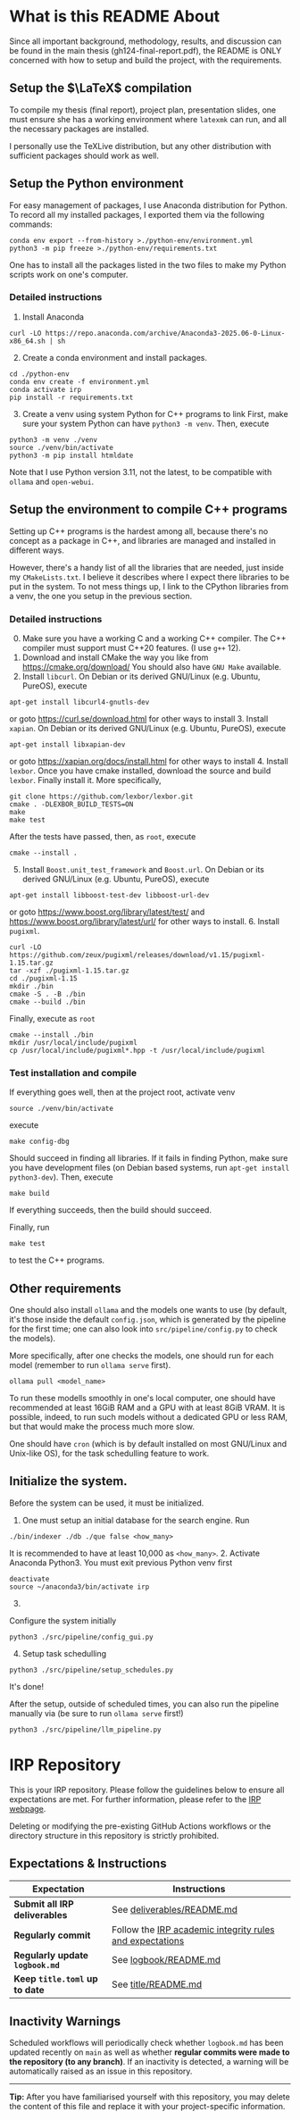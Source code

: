 # What is this README About
Since all important background, methodology, results, and discussion can be
found in the main thesis (gh124-final-report.pdf), the README is ONLY concerned
with how to setup and build the project, with the requirements.

## Setup the $\LaTeX$ compilation
To compile my thesis (final report), project plan, presentation slides, one
must ensure she has a working environment where `latexmk` can run, and all the
necessary packages are installed.

I personally use the TeXLive distribution, but any other distribution with
sufficient packages should work as well.

## Setup the Python environment
For easy management of packages, I use Anaconda distribution for Python. 
To record all my installed packages, I exported them via the following
commands:
```
conda env export --from-history >./python-env/environment.yml
python3 -m pip freeze >./python-env/requirements.txt
```

One has to install all the packages listed in the two files to make my Python
scripts work on one's computer. 

### Detailed instructions
1. Install Anaconda
```
curl -LO https://repo.anaconda.com/archive/Anaconda3-2025.06-0-Linux-x86_64.sh | sh
```

2. Create a conda environment and install packages.
```
cd ./python-env
conda env create -f environment.yml
conda activate irp
pip install -r requirements.txt
```

3. Create a venv using system Python for C++ programs to link
First, make sure your system Python can have `python3 -m venv`. 
Then, execute
```
python3 -m venv ./venv
source ./venv/bin/activate
python3 -m pip install htmldate
```

Note that I use Python version 3.11, not the latest, to be compatible with
`ollama` and `open-webui`.


## Setup the environment to compile C++ programs
Setting up C++ programs is the hardest among all, because there's no concept as
a package in C++, and libraries are managed and installed in different ways.

However, there's a handy list of all the libraries that are needed, just inside
my `CMakeLists.txt`. I believe it describes where I expect there libraries to
be put in the system. To not mess things up, I link to the CPython libraries
from a venv, the one you setup in the previous section.

### Detailed instructions
0. Make sure you have a working C and a working C++ compiler. The C++ compiler
   must support must C++20 features. (I use `g++` 12).
1. Download and install CMake the way you like from https://cmake.org/download/
You should also have `GNU Make` available.
2. Install `libcurl`. On Debian or its derived GNU/Linux (e.g. Ubuntu, PureOS),
execute 
```
apt-get install libcurl4-gnutls-dev
```
or goto https://curl.se/download.html for other ways to install
3. Install `xapian`. On Debian or its derived GNU/Linux (e.g. Ubuntu, PureOS),
execute 
```
apt-get install libxapian-dev
```
or goto https://xapian.org/docs/install.html for other ways to install
4. Install `lexbor`. Once you have cmake installed, download the source and
   build `lexbor`. Finally install it. More specifically,
```
git clone https://github.com/lexbor/lexbor.git
cmake . -DLEXBOR_BUILD_TESTS=ON 
make
make test
```
After the tests have passed, then, as `root`, execute
```
cmake --install .
```
5. Install `Boost.unit_test_framework` and `Boost.url`.
On Debian or its derived GNU/Linux (e.g. Ubuntu, PureOS),
execute 
```
apt-get install libboost-test-dev libboost-url-dev
```
or goto https://www.boost.org/library/latest/test/ and 
https://www.boost.org/library/latest/url/ for other ways to install.
6. Install `pugixml`.
```
curl -LO https://github.com/zeux/pugixml/releases/download/v1.15/pugixml-1.15.tar.gz
tar -xzf ./pugixml-1.15.tar.gz
cd ./pugixml-1.15
mkdir ./bin
cmake -S . -B ./bin
cmake --build ./bin
```
Finally, execute as `root`
```
cmake --install ./bin
mkdir /usr/local/include/pugixml
cp /usr/local/include/pugixml*.hpp -t /usr/local/include/pugixml
```

### Test installation and compile
If everything goes well, then at the project root, 
activate venv
```
source ./venv/bin/activate
```

execute
```
make config-dbg
```
Should succeed in finding all libraries. If it fails in finding Python, make
sure you have development files (on Debian based systems, run `apt-get install
python3-dev`).
Then, execute
```
make build
```
If everything succeeds, then the build should succeed.

Finally, run 
```
make test
```
to test the C++ programs.

## Other requirements
One should also install `ollama` and the models one wants to use (by default,
it's those inside the default `config.json`, which is generated by the pipeline
for the first time; one can also look into `src/pipeline/config.py` to check the models).

More specifically, after one checks the models, one should run for each model
(remember to run `ollama serve` first).
```
ollama pull <model_name>
```

To run these modells smoothly in one's local computer, one should have
recommended at least 16GiB RAM and a GPU with at least 8GiB VRAM. It is
possible, indeed, to run such models without a dedicated GPU or less RAM, but
that would make the process much more slow.

One should have `cron` (which is by default installed on most GNU/Linux and
Unix-like OS), for the task schedulling feature to work.

## Initialize the system.
Before the system can be used, it must be initialized. 

1. One must setup an initial database for the search engine.
Run 
```
./bin/indexer ./db ./que false <how_many>
```
It is recommended to have at least 10,000 as `<how_many>`.
2.
Activate Anaconda Python3. You must exit previous Python venv first
```
deactivate
source ~/anaconda3/bin/activate irp
```
3. 
Configure the system initially
```
python3 ./src/pipeline/config_gui.py
```
4. Setup task schedulling
```
python3 ./src/pipeline/setup_schedules.py
```

It's done!

After the setup, outside of scheduled times, you can also run the pipeline
manually via (be sure to run `ollama serve` first!)
```
python3 ./src/pipeline/llm_pipeline.py
```

# IRP Repository

This is your IRP repository. Please follow the guidelines below to ensure all expectations are met. For further information, please refer to the [IRP webpage](https://ese-msc.github.io/irp).

Deleting or modifying the pre-existing GitHub Actions workflows or the directory structure in this repository is strictly prohibited.

## Expectations & Instructions

| Expectation                    | Instructions                                                                                           |
| ------------------------------ | ----------------------------------------------------------------------------------------------------- |
| **Submit all IRP deliverables**   | See [deliverables/README.md](deliverables/README.md)                                                    |
| **Regularly commit**              | Follow the [IRP academic integrity rules and expectations](https://ese-msc.github.io/irp/academic-integrity.html) |
| **Regularly update `logbook.md`** | See [logbook/README.md](logbook/README.md)                                                              |
| **Keep `title.toml` up to date**  | See [title/README.md](title/README.md)                                                                  |

## Inactivity Warnings

Scheduled workflows will periodically check whether `logbook.md` has been updated recently on `main` as well as whether **regular commits were made to the repository (to any branch)**. If an inactivity is detected, a warning will be automatically raised as an issue in this repository.

---

**Tip:** After you have familiarised yourself with this repository, you may delete the content of this file and replace it with your project-specific information.
